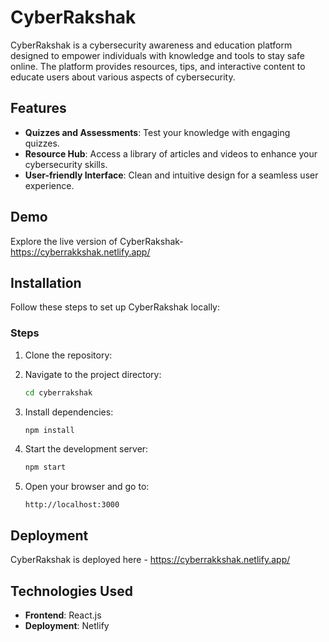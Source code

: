 # CyberRakshak

CyberRakshak is a cybersecurity awareness and education platform designed to empower individuals with knowledge and tools to stay safe online. The platform provides resources, tips, and interactive content to educate users about various aspects of cybersecurity.

## Features

- **Quizzes and Assessments**: Test your knowledge with engaging quizzes.
- **Resource Hub**: Access a library of articles and videos to enhance your cybersecurity skills.
- **User-friendly Interface**: Clean and intuitive design for a seamless user experience.

## Demo

Explore the live version of CyberRakshak- https://cyberrakkshak.netlify.app/

## Installation

Follow these steps to set up CyberRakshak locally:


### Steps

1. Clone the repository:


2. Navigate to the project directory:

   ```bash
   cd cyberrakshak
   ```

3. Install dependencies:

   ```bash
   npm install
   ```

4. Start the development server:

   ```bash
   npm start
   ```

5. Open your browser and go to:

   ```
   http://localhost:3000
   ```

## Deployment

CyberRakshak is deployed here - https://cyberrakkshak.netlify.app/


## Technologies Used

- **Frontend**: React.js
- **Deployment**: Netlify

